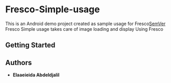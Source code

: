 # Fresco-Simple-usage
This is an Android demo project created as sample usage for Fresco[SemVer](http://frescolib.org/)
Fresco Simple usage takes care of image loading and display Using Fresco

## Getting Started


## Authors

* **Elaaeieida Abdeldjalil**



